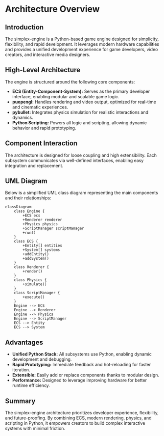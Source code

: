 # Architecture Overview

## Introduction

The simplex-engine is a Python-based game engine designed for simplicity, flexibility, and rapid development. It leverages modern hardware capabilities and provides a unified development experience for game developers, video creators, and interactive media designers.

## High-Level Architecture

The engine is structured around the following core components:

- **ECS (Entity-Component-System):** Serves as the primary developer interface, enabling modular and scalable game logic.
- **puopengl:** Handles rendering and video output, optimized for real-time and cinematic experiences.
- **pybullet:** Integrates physics simulation for realistic interactions and dynamics.
- **Python Scripting:** Powers all logic and scripting, allowing dynamic behavior and rapid prototyping.

## Component Interaction

The architecture is designed for loose coupling and high extensibility. Each subsystem communicates via well-defined interfaces, enabling easy integration and replacement.

## UML Diagram

Below is a simplified UML class diagram representing the main components and their relationships:

```mermaid
classDiagram
    class Engine {
        +ECS ecs
        +Renderer renderer
        +Physics physics
        +ScriptManager scriptManager
        +run()
    }
    class ECS {
        +Entity[] entities
        +System[] systems
        +addEntity()
        +addSystem()
    }
    class Renderer {
        +render()
    }
    class Physics {
        +simulate()
    }
    class ScriptManager {
        +execute()
    }
    Engine --> ECS
    Engine --> Renderer
    Engine --> Physics
    Engine --> ScriptManager
    ECS --> Entity
    ECS --> System
```

## Advantages

- **Unified Python Stack:** All subsystems use Python, enabling dynamic development and debugging.
- **Rapid Prototyping:** Immediate feedback and hot-reloading for faster iteration.
- **Extensible:** Easily add or replace components thanks to modular design.
- **Performance:** Designed to leverage improving hardware for better runtime efficiency.

## Summary

The simplex-engine architecture prioritizes developer experience, flexibility, and future-proofing. By combining ECS, modern rendering, physics, and scripting in Python, it empowers creators to build complex interactive systems with minimal friction.
